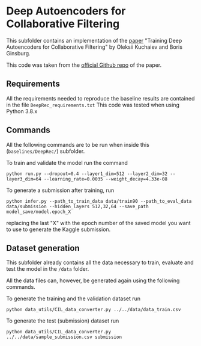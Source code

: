 # Deep Autoencoders for Collaborative Filtering

This subfolder contains an implementation of the [paper](https://arxiv.org/pdf/1708.01715.pdf) "Training Deep Autoencoders for Collaborative Filtering" by Oleksii Kuchaiev and Boris Ginsburg.

This code was taken from the [official Github repo](https://github.com/NVIDIA/DeepRecommender) of the paper.

## Requirements

All the requirements needed to reproduce the baseline results are contained in the file ``DeepRec_requirements.txt``
This code was tested when using Python 3.8.x

## Commands
All the following commands are to be run when inside this (```baselines/DeepRec/```) subfolder.

To train and validate the model run the command

```python run.py --dropout=0.4 --layer1_dim=512 --layer2_dim=32 --layer3_dim=64 --learning_rate=0.0035 --weight_decay=4.33e-08```

To generate a submission after training, run

```python infer.py --path_to_train_data data/train90 --path_to_eval_data data/submission --hidden_layers 512,32,64 --save_path model_save/model.epoch_X```

replacing the last "X" with the epoch number of the saved model you want to use to generate the Kaggle submission.

## Dataset generation

This subfolder already contains all the data necessary to train, evaluate and test the model in the ``/data`` folder.

All the data files can, however, be generated again using the following commands.

To generate the training and the validation dataset run

```python data_utils/CIL_data_converter.py ../../data/data_train.csv```

To generate the test (submission) dataset run

```python data_utils/CIL_data_converter.py ../../data/sample_submission.csv submission```
